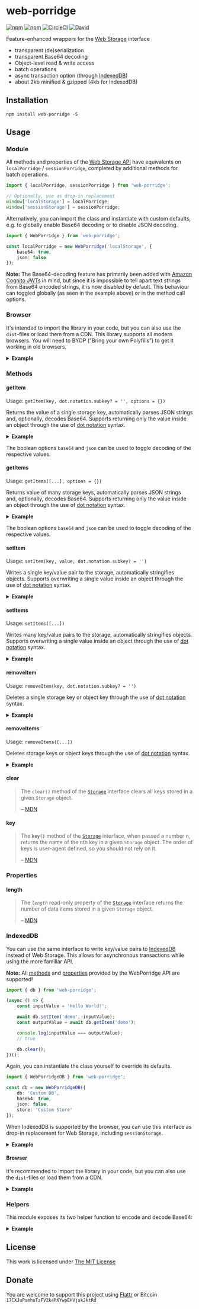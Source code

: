 # web-porridge

[![npm](https://flat.badgen.net/npm/license/web-porridge)](https://www.npmjs.org/package/web-porridge)
[![npm](https://flat.badgen.net/npm/v/web-porridge)](https://www.npmjs.org/package/web-porridge)
[![CircleCI](https://flat.badgen.net/circleci/github/idleberg/web-porridge)](https://circleci.com/gh/idleberg/web-porridge)
[![David](https://flat.badgen.net/david/dep/idleberg/web-porridge)](https://david-dm.org/idleberg/web-porridge)

Feature-enhanced wrappers for the [Web Storage](https://developer.mozilla.org/en-US/docs/Web/API/Storage) interface

- transparent (de)serialization
- transparent Base64 decoding
- Object-level read & write access
- batch operations
- async transaction option (through [IndexedDB][indexeddb])
- about 2kb minified & gzipped (4kb for IndexedDB)

## Installation

`npm install web-porridge -S`

## Usage

### Module

All methods and properties of the [Web Storage API](https://developer.mozilla.org/en-US/docs/Web/API/Web_Storage_API) have equivalents on `localPorridge` / `sessionPorridge`, completed by additional methods for batch operations.

```ts
import { localPorridge, sessionPorridge } from 'web-porridge';

// Optionally, use as drop-in replacement
window['localStorage'] = localPorridge;
window['sessionStorage'] = sessionPorridge;
```

Alternatively, you can import the class and instantiate with custom defaults, e.g. to globally enable Base64 decoding or to disable JSON decoding.

```ts
import { WebPorridge } from 'web-porridge';

const localPorridge = new WebPorridge('localStorage', {
    base64: true,
    json: false
});
```

**Note:** The Base64-decoding feature has primarily been added with [Amazon Cognito JWTs][cognito] in mind, but since it is impossible to tell apart text strings from Base64 encoded strings, it is now disabled by default. This behaviour can toggled globally (as seen in the example above) or in the method call options.

### Browser

It's intended to import the library in your code, but you can also use the `dist`-files or load them from a CDN. This library supports all modern browsers. You will need to BYOP (”Bring your own Polyfills”) to get it working in old browsers.

<details>
<summary><strong>Example</strong></summary>

```html
<script src="https://cdn.jsdelivr.net/npm/web-porridge@latest/dist/porridge.js"></script>

<script>
    document.addEventListener('DOMContentLoaded', function() {
        const localPorridge = new WebPorridge('localStorage');
        const sessionPorridge = new WebPorridge('sessionStorage');
    });
</script>
```

⚠️ For performance reasons, it's recommend using an explicit version number (such as `0.15.2`) in URLs when loading from a CDN

</details>

### Methods

#### getItem

Usage: `getItem(key, dot.notation.subkey? = '', options = {})`

Returns the value of a single storage key, automatically parses JSON strings and, optionally, decodes Base64. Supports returning only the value inside an object through the use of [dot notation][dot-notation] syntax.

<details>
<summary><strong>Example</strong></summary>

```ts
localPorridge.getItem('firstItem');
localPorridge.getItem('secondItem', 'dot.notation.subkey');
```
</details>

The boolean options `base64` and `json` can be used to toggle decoding of the respective values.

#### getItems

Usage: `getItems([...], options = {})`

Returns value of many storage keys, automatically parses JSON strings and, optionally, decodes Base64. Supports returning only the value inside an object through the use of [dot notation][dot-notation] syntax.

<details>
<summary><strong>Example</strong></summary>

```ts
localPorridge.getItem([
    // String!
    'firstItem',
    {
        // Object!
        key: 'secondItem',
        subKey: 'dot.notation.subkey'
    },
    [
        // Array!
        'thirdItem',
        'dot.notation.subkey'
    ]
]);
```
</details>

The boolean options `base64` and `json` can be used to toggle decoding of the respective values.

#### setItem

Usage: `setItem(key, value, dot.notation.subkey? = '')`

Writes a single key/value pair to the storage, automatically stringifies objects. Supports overwriting a single value inside an object through the use of [dot notation][dot-notation] syntax.

<details>
<summary><strong>Example</strong></summary>

```ts
localPorridge.setItem('firstItem', 'Hello World');

localPorridge.setItem('secondItem', { name: 'John Appleseed' });
localPorridge.setItem('secondItem', 'Ada Lovelace', 'name');
```
</details>

#### setItems

Usage: `setItems([...])`

Writes many key/value pairs to the storage, automatically stringifies objects. Supports overwriting a single value inside an object through the use of [dot notation][dot-notation] syntax.

<details>
<summary><strong>Example</strong></summary>

```ts
localPorridge.setItems([
    {
        // Object!
        key: 'firstItem',
        value: 'Hello World!'
    },
    {
        // Another Object!
        key: 'secondItem',
        value: 'Appleseed',
        subKey: 'personal.lastName'
    },
    [
        // Array!
        'thirdItem',
        'Lovelace',
        'personal.lastName'
    ]
]);
```
</details>

#### removeItem

Usage: `removeItem(key, dot.notation.subkey? = '')`

Deletes a single storage key or object key through the use of [dot notation][dot-notation] syntax.

<details>
<summary><strong>Example</strong></summary>

```ts
localPorridge.removeItem('firstItem');
localPorridge.removeItem('secondItem', 'dot.notation.subkey');
```
</details>

#### removeItems

Usage: `removeItems([...])`

Deletes storage keys or object keys through the use of [dot notation][dot-notation] syntax.

<details>
<summary><strong>Example</strong></summary>

```ts
localPorridge.removeItems([
    // String!
    'firstItem',
    {
        // Object!
        key: 'secondItem',
        subKey: 'dot.notation.subkey'
    },
    [
        // Array!
        'thirdItem',
        'dot.notation.subkey'
    ]
]);
```
</details>

#### clear

> The `clear()` method of the [`Storage`][storage] interface clears all keys stored in a given `Storage` object.
>
> – [MDN](https://developer.mozilla.org/en-US/docs/Web/API/Storage/clear)

#### key

> The **`key()`** method of the [`Storage`][storage] interface, when passed a number n, returns the name of the nth key in a given `Storage` object. The order of keys is user-agent defined, so you should not rely on it.
>
> – [MDN](https://developer.mozilla.org/en-US/docs/Web/API/Storage/key)

### Properties

#### length

> The *`length`* read-only property of the [`Storage`][storage] interface returns the number of data items stored in a given `Storage` object.
>
> – [MDN](https://developer.mozilla.org/en-US/docs/Web/API/Storage/length)

### IndexedDB

You can use the same interface to write key/value pairs to [IndexedDB][indexeddb] instead of Web Storage. This allows for asynchronous transactions while using the more familiar API.

**Note:** All [methods](#methods) and [properties](#properties) provided by the WebPorridge API are supported!

```ts
import { db } from 'web-porridge';

(async () => {
    const inputValue = 'Hello World!';

    await db.setItem('demo', inputValue);
    const outputValue = await db.getItem('demo');

    console.log(inputValue === outputValue);
    // true

    db.clear();
})();
```

Again, you can instantiate the class yourself to override its defaults.

```ts
import { WebPorridgeDB } from 'web-porridge';

const db = new WebPorridgeDB({
    db: 'Custom DB',
    base64: true,
    json: false,
    store: 'Custom Store'
});
```

When IndexedDB is supported by the browser, you can use this interface as drop-in replacement for Web Storage, including `sessionStorage`.

<details>
<summary><strong>Example</strong></summary>

```ts
import { db } from 'web-porridge';

window['sessionStorage'] = db;
window.addEventListener('beforeunload', () => sessionStorage.clear());
```
</details>

#### Browser

It's recommended to import the library in your code, but you can also use the `dist`-files or load them from a CDN.

<details>
<summary><strong>Example</strong></summary>

```html
<script src="https://cdn.jsdelivr.net/npm/web-porridge@latest/dist/porridge-db.js"></script>

<script>
    document.addEventListener('DOMContentLoaded', function() {
        const db = new WebPorridgeDB();
    });
</script>
```

⚠️ For performance reasons, it's recommend using an explicit version number (such as `0.15.2`) in URLs when loading from a CDN

</details>

### Helpers

This module exposes its two helper function to encode and decode Base64:

<details>
<summary><strong>Example</strong></summary>

```ts
import { sessionPorridge, base64Encode, base64Decode } from 'web-porridge';

sessionPorridge.setItem('demo', base64Encode('Hello World!'));
const decodedStorage = base64Decode(sessionStorage.getItem('demo'));

const decodedPorridge = sessionPorridge.getItem('demo', { base64: true });

console.log(decodedPorridge === decodedStorage);
// true
```
</details>

## License

This work is licensed under [The MIT License](https://opensource.org/licenses/MIT)

## Donate

You are welcome to support this project using [Flattr](https://flattr.com/submit/auto?user_id=idleberg&url=https://github.com/idleberg/web-porridge) or Bitcoin `17CXJuPsmhuTzFV2k4RKYwpEHVjskJktRd`

[dot-notation]: https://developer.mozilla.org/en-US/docs/Web/JavaScript/Reference/Operators/Property_accessors#Dot_notation
[storage]: https://developer.mozilla.org/en-US/docs/Web/API/Storage
[indexeddb]: https://developer.mozilla.org/en-US/docs/Web/API/IndexedDB_API
[cognito]: https://docs.aws.amazon.com/cognito/latest/developerguide/amazon-cognito-user-pools-using-tokens-verifying-a-jwt.html
